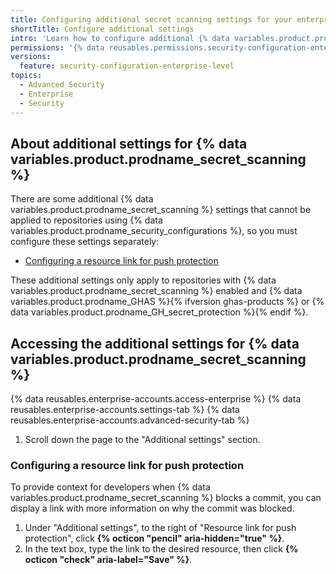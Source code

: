 ```yaml
---
title: Configuring additional secret scanning settings for your enterprise
shortTitle: Configure additional settings
intro: 'Learn how to configure additional {% data variables.product.prodname_secret_scanning %} settings for your enterprise.'
permissions: '{% data reusables.permissions.security-configuration-enterprise-enable %}'
versions:
  feature: security-configuration-enterprise-level
topics:
  - Advanced Security
  - Enterprise
  - Security
---
```


## About additional settings for {% data variables.product.prodname_secret_scanning %}

There are some additional {% data variables.product.prodname_secret_scanning %} settings that cannot be applied to repositories using {% data variables.product.prodname_security_configurations %}, so you must configure these settings separately:

* [Configuring a resource link for push protection](/admin/managing-code-security/securing-your-enterprise/configuring-additional-secret-scanning-settings-for-your-enterprise#configuring-a-resource-link-for-push-protection)

These additional settings only apply to repositories with {% data variables.product.prodname_secret_scanning %} enabled and {% data variables.product.prodname_GHAS %}{% ifversion ghas-products %} or {% data variables.product.prodname_GH_secret_protection %}{% endif %}.

## Accessing the additional settings for {% data variables.product.prodname_secret_scanning %}

{% data reusables.enterprise-accounts.access-enterprise %}
{% data reusables.enterprise-accounts.settings-tab %}
{% data reusables.enterprise-accounts.advanced-security-tab %}
1. Scroll down the page to the "Additional settings" section.

### Configuring a resource link for push protection

To provide context for developers when {% data variables.product.prodname_secret_scanning %} blocks a commit, you can display a link with more information on why the commit was blocked.

1. Under "Additional settings", to the right of "Resource link for push protection", click **{% octicon "pencil" aria-hidden="true" %}**.
1. In the text box, type the link to the desired resource, then click **{% octicon "check" aria-label="Save" %}**.
